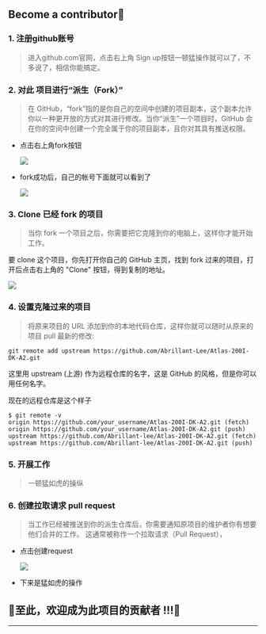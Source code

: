 ﻿## Become a contributor🥳

### 1. 注册github账号
>进入github.com官网，点击右上角 Sign up按钮一顿猛操作就可以了，不多说了，相信你能搞定。
### 2. 对此 项目进行“派生（Fork）”
> 在 GitHub，“fork”指的是你自己的空间中创建的项目副本，这个副本允许你以一种更开放的方式对其进行修改。当你“派生”一个项目时，GitHub 会在你的空间中创建一个完全属于你的项目副本，且你对其具有推送权限。

   - 点击右上角fork按钮

        ![](./../../img/fork到自己仓库.png)

   - fork成功后，自己的帐号下面就可以看到了

     ![](../../img/fork成功.png)


### 3. Clone 已经 fork 的项目
>当你 fork 一个项目之后，你需要把它克隆到你的电脑上，这样你才能开始工作。

要 clone 这个项目，你先打开你自己的 GitHub 主页，找到 fork 过来的项目，打开后点击右上角的 "Clone" 按钮，得到复制的地址。

![](./../../img/fork_clone.png)

### 4. 设置克隆过来的项目
>将原来项目的 URL 添加到你的本地代码仓库，这样你就可以随时从原来的项目 pull 最新的修改:
 ```
 git remote add upstream https://github.com/Abrillant-Lee/Atlas-200I-DK-A2.git
 ```

  这里用 upstream (上游) 作为远程仓库的名字，这是 GitHub 的风格，但是你可以用任何名字。

  现在的远程仓库是这个样子

  ```
  $ git remote -v
  origin https://github.com/your_username/Atlas-200I-DK-A2.git (fetch)
  origin https://github.com/your_username/Atlas-200I-DK-A2.git (push)
  upstream https://github.com/Abrillant-lee/Atlas-200I-DK-A2.git (fetch)
  upstream https://github.com/Abrillant-lee/Atlas-200I-DK-A2.git (push)
  ```

### 5. 开展工作
> 一顿猛如虎的操纵

### 6.  创建拉取请求 pull request
>当工作已经被推送到你的派生仓库后，你需要通知原项目的维护者你有想要他们合并的工作。 这通常被称作一个拉取请求（Pull Request），

- 点击创建request

    ![](./../../img/pull_request.png)

- 下来是猛如虎的操作


## 🎉至此，欢迎成为此项目的贡献者 !!!🎉
---